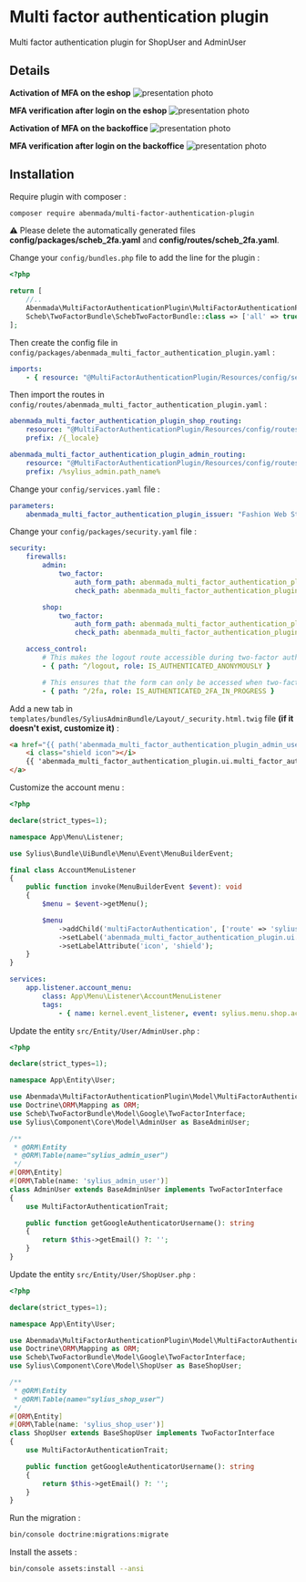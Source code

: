 <h1>Multi factor authentication plugin</h1>

<p>
    Multi factor authentication plugin for ShopUser and AdminUser
</p>

## Details

**Activation of MFA on the eshop**
![presentation photo](https://github.com/ayman-benmada/Sylius-Multi-Factor-Authentication-Plugin/blob/main/src/Resources/public/image/presentation-1.png?raw=true)

**MFA verification after login on the eshop**
![presentation photo](https://github.com/ayman-benmada/Sylius-Multi-Factor-Authentication-Plugin/blob/main/src/Resources/public/image/presentation-2.png?raw=true)

**Activation of MFA on the backoffice**
![presentation photo](https://github.com/ayman-benmada/Sylius-Multi-Factor-Authentication-Plugin/blob/main/src/Resources/public/image/presentation-3.png?raw=true)

**MFA verification after login on the backoffice**
![presentation photo](https://github.com/ayman-benmada/Sylius-Multi-Factor-Authentication-Plugin/blob/main/src/Resources/public/image/presentation-4.png?raw=true)

## Installation

Require plugin with composer :

```bash
composer require abenmada/multi-factor-authentication-plugin
```

⚠️  Please delete the automatically generated files **config/packages/scheb_2fa.yaml** and **config/routes/scheb_2fa.yaml**.

Change your `config/bundles.php` file to add the line for the plugin :

```php
<?php

return [
    //..
    Abenmada\MultiFactorAuthenticationPlugin\MultiFactorAuthenticationPlugin::class => ['all' => true],
    Scheb\TwoFactorBundle\SchebTwoFactorBundle::class => ['all' => true],
];
```

Then create the config file in `config/packages/abenmada_multi_factor_authentication_plugin.yaml` :

```yaml
imports:
    - { resource: "@MultiFactorAuthenticationPlugin/Resources/config/services.yaml" }
```

Then import the routes in `config/routes/abenmada_multi_factor_authentication_plugin.yaml` :

```yaml
abenmada_multi_factor_authentication_plugin_shop_routing:
    resource: "@MultiFactorAuthenticationPlugin/Resources/config/routes/sylius_shop.yaml"
    prefix: /{_locale}

abenmada_multi_factor_authentication_plugin_admin_routing:
    resource: "@MultiFactorAuthenticationPlugin/Resources/config/routes/sylius_admin.yaml"
    prefix: /%sylius_admin.path_name%
```

Change your `config/services.yaml` file :

```yaml
parameters:
    abenmada_multi_factor_authentication_plugin_issuer: "Fashion Web Store" # Issuer name used in QR code
```

Change your `config/packages/security.yaml` file :

```yaml
security:
    firewalls:
        admin:
            two_factor:
                auth_form_path: abenmada_multi_factor_authentication_plugin_admin_user_login
                check_path: abenmada_multi_factor_authentication_plugin_admin_user_login_check

        shop:
            two_factor:
                auth_form_path: abenmada_multi_factor_authentication_plugin_shop_user_login
                check_path: abenmada_multi_factor_authentication_plugin_shop_user_login_check

    access_control:
        # This makes the logout route accessible during two-factor authentication. Allows the user to cancel two-factor authentication, if they need to.
        - { path: ^/logout, role: IS_AUTHENTICATED_ANONYMOUSLY }

        # This ensures that the form can only be accessed when two-factor authentication is in progress.
        - { path: ^/2fa, role: IS_AUTHENTICATED_2FA_IN_PROGRESS }
```

Add a new tab in `templates/bundles/SyliusAdminBundle/Layout/_security.html.twig` file **(if it doesn't exist, customize it)** :

```html
<a href="{{ path('abenmada_multi_factor_authentication_plugin_admin_user_enable', {'id': app.user.id}) }}" class="item">
    <i class="shield icon"></i>
    {{ 'abenmada_multi_factor_authentication_plugin.ui.multi_factor_authentication'|trans }}
</a>
```

Customize the account menu : 

```php
<?php

declare(strict_types=1);

namespace App\Menu\Listener;

use Sylius\Bundle\UiBundle\Menu\Event\MenuBuilderEvent;

final class AccountMenuListener
{
    public function invoke(MenuBuilderEvent $event): void
    {
        $menu = $event->getMenu();

        $menu
            ->addChild('multiFactorAuthentication', ['route' => 'sylius_shop_account_abenmada_multi_factor_authentication_plugin_shop_user_enable'])
            ->setLabel('abenmada_multi_factor_authentication_plugin.ui.multi_factor_authentication')
            ->setLabelAttribute('icon', 'shield');
    }
}
```

```yaml
services:
    app.listener.account_menu:
        class: App\Menu\Listener\AccountMenuListener
        tags:
            - { name: kernel.event_listener, event: sylius.menu.shop.account, method: invoke }
```

Update the entity `src/Entity/User/AdminUser.php` :

```php
<?php

declare(strict_types=1);

namespace App\Entity\User;

use Abenmada\MultiFactorAuthenticationPlugin\Model\MultiFactorAuthenticationTrait;
use Doctrine\ORM\Mapping as ORM;
use Scheb\TwoFactorBundle\Model\Google\TwoFactorInterface;
use Sylius\Component\Core\Model\AdminUser as BaseAdminUser;

/**
 * @ORM\Entity
 * @ORM\Table(name="sylius_admin_user")
 */
#[ORM\Entity]
#[ORM\Table(name: 'sylius_admin_user')]
class AdminUser extends BaseAdminUser implements TwoFactorInterface
{
    use MultiFactorAuthenticationTrait;

    public function getGoogleAuthenticatorUsername(): string
    {
        return $this->getEmail() ?: '';
    }
}
```

Update the entity `src/Entity/User/ShopUser.php` :

```php
<?php

declare(strict_types=1);

namespace App\Entity\User;

use Abenmada\MultiFactorAuthenticationPlugin\Model\MultiFactorAuthenticationTrait;
use Doctrine\ORM\Mapping as ORM;
use Scheb\TwoFactorBundle\Model\Google\TwoFactorInterface;
use Sylius\Component\Core\Model\ShopUser as BaseShopUser;

/**
 * @ORM\Entity
 * @ORM\Table(name="sylius_shop_user")
 */
#[ORM\Entity]
#[ORM\Table(name: 'sylius_shop_user')]
class ShopUser extends BaseShopUser implements TwoFactorInterface
{
    use MultiFactorAuthenticationTrait;

    public function getGoogleAuthenticatorUsername(): string
    {
        return $this->getEmail() ?: '';
    }
}
```

Run the migration :

 ```bash
bin/console doctrine:migrations:migrate
```

Install the assets :

```bash
bin/console assets:install --ansi
```
